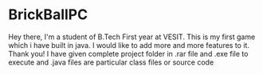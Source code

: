 # BrickBallPC
Hey there, I'm a student of B.Tech First year at VESIT. This is my first game which i have built in java. I would like to add more and more features to it. Thank you!
I have given complete project folder in .rar file and .exe file to execute and .java files are particular class files or source code

